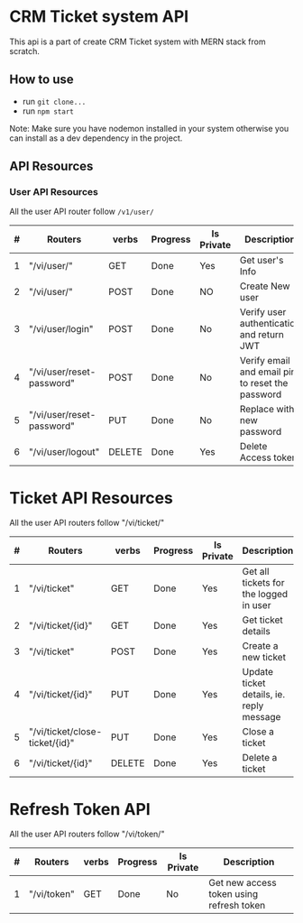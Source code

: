 # CRM Ticket system API

This api is a part of create CRM Ticket system with MERN stack from scratch.

## How to use

- run `git clone...`
- run `npm start`

Note: Make sure you have nodemon installed in your system otherwise you can install as a dev dependency in the project.

## API Resources

### User API Resources

All the user API router follow `/v1/user/`

| #   | Routers                   | verbs  | Progress | Is Private | Description                                      |
| --- | ------------------------- | ------ | -------- | ---------- | ------------------------------------------------ |
| 1   | "/vi/user/"               | GET    | Done     | Yes        | Get user's Info                                  |
| 2   | "/vi/user/"               | POST   | Done     | NO         | Create New user                                  |
| 3   | "/vi/user/login"          | POST   | Done     | No         | Verify user authentication and return JWT        |
| 4   | "/vi/user/reset-password" | POST   | Done     | No         | Verify email and email pin to reset the password |
| 5   | "/vi/user/reset-password" | PUT    | Done     | No         | Replace with new password                        |
| 6   | "/vi/user/logout"         | DELETE | Done     | Yes        | Delete Access token                              |

# Ticket API Resources

All the user API routers follow "/vi/ticket/"

| #   | Routers                        | verbs  | Progress | Is Private | Description                              |
| --- | ------------------------------ | ------ | -------- | ---------- | ---------------------------------------- |
| 1   | "/vi/ticket"                   | GET    | Done     | Yes        | Get all tickets for the logged in user   |
| 2   | "/vi/ticket/{id}"              | GET    | Done     | Yes        | Get ticket details                       |
| 3   | "/vi/ticket"                   | POST   | Done     | Yes        | Create a new ticket                      |
| 4   | "/vi/ticket/{id}"              | PUT    | Done     | Yes        | Update ticket details, ie. reply message |
| 5   | "/vi/ticket/close-ticket/{id}" | PUT    | Done     | Yes        | Close a ticket                           |
| 6   | "/vi/ticket/{id}"              | DELETE | Done     | Yes        | Delete a ticket                          |

# Refresh Token API

All the user API routers follow "/vi/token/"

| #   | Routers     | verbs | Progress | Is Private | Description                              |
| --- | ----------- | ----- | -------- | ---------- | ---------------------------------------- |
| 1   | "/vi/token" | GET   | Done     | No         | Get new access token using refresh token |

